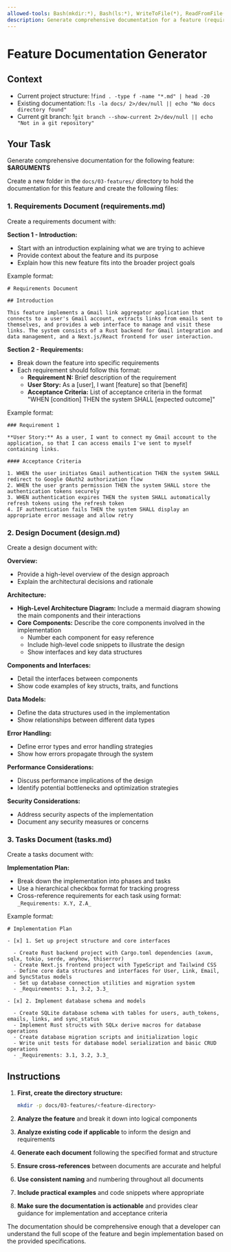 ```yaml
---
allowed-tools: Bash(mkdir:*), Bash(ls:*), WriteToFile(*), ReadFromFile(*)
description: Generate comprehensive documentation for a feature (requirements.md, design.md, tasks.md)
---
```


# Feature Documentation Generator

## Context

- Current project structure: !`find . -type f -name "*.md" | head -20`
- Existing documentation: !`ls -la docs/ 2>/dev/null || echo "No docs directory found"`
- Current git branch: !`git branch --show-current 2>/dev/null || echo "Not in a git repository"`

## Your Task

Generate comprehensive documentation for the following feature: **$ARGUMENTS**

Create a new folder in the `docs/03-features/` directory to hold the documentation for this feature and create the following files:

### 1. Requirements Document (requirements.md)

Create a requirements document with:

**Section 1 - Introduction:**

- Start with an introduction explaining what we are trying to achieve
- Provide context about the feature and its purpose
- Explain how this new feature fits into the broader project goals

Example format:

```
# Requirements Document

## Introduction

This feature implements a Gmail link aggregator application that connects to a user's Gmail account, extracts links from emails sent to themselves, and provides a web interface to manage and visit these links. The system consists of a Rust backend for Gmail integration and data management, and a Next.js/React frontend for user interaction.
```

**Section 2 - Requirements:**

- Break down the feature into specific requirements
- Each requirement should follow this format:
  - **Requirement N:** Brief description of the requirement
  - **User Story:** As a [user], I want [feature] so that [benefit]
  - **Acceptance Criteria:** List of acceptance criteria in the format "WHEN [condition] THEN the system SHALL [expected outcome]"

Example format:

```
### Requirement 1

**User Story:** As a user, I want to connect my Gmail account to the application, so that I can access emails I've sent to myself containing links.

#### Acceptance Criteria

1. WHEN the user initiates Gmail authentication THEN the system SHALL redirect to Google OAuth2 authorization flow
2. WHEN the user grants permission THEN the system SHALL store the authentication tokens securely
3. WHEN authentication expires THEN the system SHALL automatically refresh tokens using the refresh token
4. IF authentication fails THEN the system SHALL display an appropriate error message and allow retry
```

### 2. Design Document (design.md)

Create a design document with:

**Overview:**

- Provide a high-level overview of the design approach
- Explain the architectural decisions and rationale

**Architecture:**

- **High-Level Architecture Diagram:** Include a mermaid diagram showing the main components and their interactions
- **Core Components:** Describe the core components involved in the implementation
  - Number each component for easy reference
  - Include high-level code snippets to illustrate the design
  - Show interfaces and key data structures

**Components and Interfaces:**

- Detail the interfaces between components
- Show code examples of key structs, traits, and functions

**Data Models:**

- Define the data structures used in the implementation
- Show relationships between different data types

**Error Handling:**

- Define error types and error handling strategies
- Show how errors propagate through the system

**Performance Considerations:**

- Discuss performance implications of the design
- Identify potential bottlenecks and optimization strategies

**Security Considerations:**

- Address security aspects of the implementation
- Document any security measures or concerns

### 3. Tasks Document (tasks.md)

Create a tasks document with:

**Implementation Plan:**

- Break down the implementation into phases and tasks
- Use a hierarchical checkbox format for tracking progress
- Cross-reference requirements for each task using format: `_Requirements: X.Y, Z.A_`

Example format:

```
# Implementation Plan

- [x] 1. Set up project structure and core interfaces

  - Create Rust backend project with Cargo.toml dependencies (axum, sqlx, tokio, serde, anyhow, thiserror)
  - Create Next.js frontend project with TypeScript and Tailwind CSS
  - Define core data structures and interfaces for User, Link, Email, and SyncStatus models
  - Set up database connection utilities and migration system
  - _Requirements: 3.1, 3.2, 3.3_

- [x] 2. Implement database schema and models

  - Create SQLite database schema with tables for users, auth_tokens, emails, links, and sync_status
  - Implement Rust structs with SQLx derive macros for database operations
  - Create database migration scripts and initialization logic
  - Write unit tests for database model serialization and basic CRUD operations
  - _Requirements: 3.1, 3.2, 3.3_
```

## Instructions

1. **First, create the directory structure:**

   ```bash
   mkdir -p docs/03-features/<feature-directory>
   ```

2. **Analyze the feature** and break it down into logical components

3. **Analyze existing code if applicable** to inform the design and requirements

4. **Generate each document** following the specified format and structure

5. **Ensure cross-references** between documents are accurate and helpful

6. **Use consistent naming** and numbering throughout all documents

7. **Include practical examples** and code snippets where appropriate

8. **Make sure the documentation is actionable** and provides clear guidance for implementation and acceptance criteria

The documentation should be comprehensive enough that a developer can understand the full scope of the feature and begin implementation based on the provided specifications.
